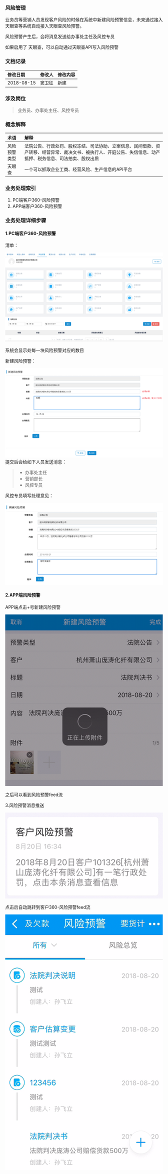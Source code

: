 ### 风险管理

业务员等营销人员发现客户风险的时候在系统中新建风险预警信息，未来通过接入天眼查等系统自动接入天眼查风险预警。

风险预警产生后，会将消息发送给办事处主任及风控专员

如果启用了 天眼查，可以自动通过天眼查API写入风险预警

### 文档记录

| 修改日期 | 修改人 | 修改内容 |
| :--- | :--- | :--- |
| 2018-08-15 | 窦卫征 | 新建 |

### 涉及岗位

> 业务员、办事处主任、风控专员

### 概念解释

| 术语 | 解释 |
| :--- | :--- |
| 风险预警类型 | 法院公告、行政处罚、股权冻结、司法协助、立案信息、民间借款、资产转移、经营异常、裁决文书、被执行人、开庭公告、失信信息、动产抵押、税务信息、司法拍卖、股权出质 |
| 天眼查 | 一个可以抓取企业工商、经营风险、生产信息的API平台 |

### 业务处理索引

1. PC端客户360-风险预警
2. APP端客户360-风险预警

### 业务处理详细步骤

#### 1.PC端客户360-风险预警

清单：

![](/assets/pcdxfxyjgl.png)

系统会显示处每一块风险预警对应的数目

新建风险预警：

![](/assets/xfxyj11.png)提交后会给如下人员发送消息：

> * 办事处主任
> * 营销部长
> * 风控专员

风控专员填写处理意见：

![](/assets/fkb填写处理意见.png)

#### 2.APP端风险预警

APP端点击+号新建风险预警

![](/assets/importfxyjxj.png)

之后可以看到风险预警feed流

3.风险预警消息推送

![](/assets/fxyjxxts.png)

点击后自动跳转到客户360-风险预警feed流

![](/assets/appfxyjfeed.png)

